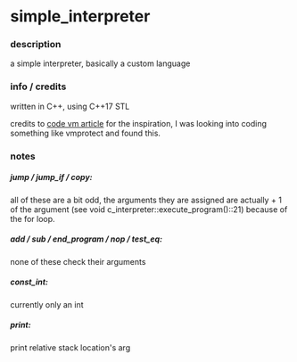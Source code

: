 # simple_interpreter

### description
a simple interpreter, basically a custom language


### info / credits
written in C++, using C++17 STL

credits to [code vm article](https://blog.usejournal.com/writing-a-simple-vm-in-80-lines-of-code-4fe0e949a0d9) for the inspiration, I was looking into coding something like vmprotect and found this.

### notes
##### jump / jump_if / copy:

all of these are a bit odd, the arguments they are assigned are actually + 1 of the argument (see void c_interpreter::execute_program()::21) because of the for loop.

##### add / sub / end_program / nop / test_eq:

none of these check their arguments

##### const_int:

currently only an int

##### print:
print relative stack location's arg
